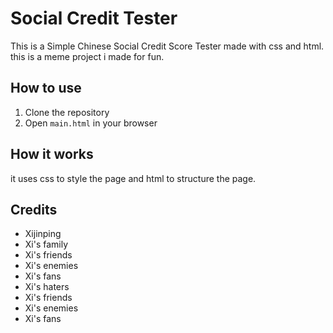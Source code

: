 # Social Credit Tester

This is a Simple Chinese Social Credit Score Tester made with css and html.
this is a meme project i made for fun.

## How to use

1. Clone the repository
2. Open `main.html` in your browser

## How it works

it uses css to style the page and html to structure the page.

## Credits

- Xijinping
- Xi's family
- Xi's friends
- Xi's enemies
- Xi's fans
- Xi's haters
- Xi's friends
- Xi's enemies
- Xi's fans
